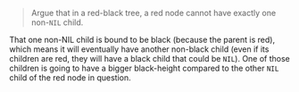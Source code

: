 > Argue that in a red-black tree, a red node cannot have exactly one non-`NIL`
> child.

That one non-NIL child is bound to be black (because the parent is red), which
means it will eventually have another non-black child (even if its children are
red, they will have a black child that could be `NIL`). One of those children is
going to have a bigger black-height compared to the other `NIL` child of the red
node in question.
